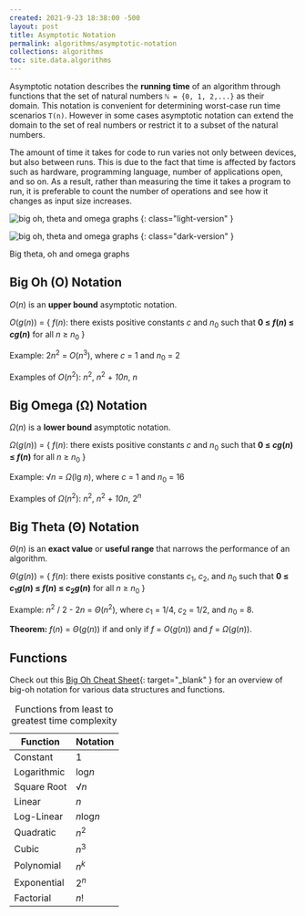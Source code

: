 ```yaml
---
created: 2021-9-23 18:38:00 -500
layout: post
title: Asymptotic Notation
permalink: algorithms/asymptotic-notation
collections: algorithms
toc: site.data.algorithms
---
```


Asymptotic notation describes the **running time** of an algorithm through functions that
the set of natural numbers ```ℕ = {0, 1, 2,...}``` as their domain. 
This notation is convenient for determining worst-case run time scenarios ```T(n)```.
However in some cases asymptotic notation can extend the domain to the set of real numbers or restrict it to 
a subset of the natural numbers.

The amount of time it takes for code to run varies not only between devices, but also between runs.
This is due to the fact that time is affected by factors such as hardware, programming language, number of applications open, and so on.
As a result, rather than measuring the time it takes a program to run, it is preferable to count the number of operations and see how it changes as input size increases.

![big oh, theta and omega graphs](../assets/img/analysis-design-algorithms/asymptotic-notation-light.svg)
{: class="light-version" }

![big oh, theta and omega graphs](../assets/img/analysis-design-algorithms/asymptotic-notation-dark.svg)
{: class="dark-version" }

<div class="caption">Big theta, oh and omega graphs</div>

## Big Oh (O) Notation

*O*(*n*) is an **upper bound** asymptotic notation.

*O*(*g*(*n*)) = { *f*(*n*): there exists positive constants *c* and *n*<sub>0</sub> such that **0 ≤ *f*(*n*) ≤ *cg*(*n*)** for all *n* ≥ *n*<sub>0</sub> }

Example: 2*n*<sup>2</sup> = *O*(*n*<sup>3</sup>), where *c* = 1 and *n*<sub>0</sub> = 2

Examples of *O*(*n*<sup>2</sup>): *n*<sup>2</sup>, *n*<sup>2</sup> + *10n*, *n*  

## Big Omega (Ω) Notation

*Ω*(*n*) is a **lower bound** asymptotic notation.

*Ω*(*g*(*n*)) = { *f*(*n*): there exists positive constants *c* and *n*<sub>0</sub> such that **0 ≤ *cg*(*n*) ≤ *f*(*n*)** for all *n* ≥ *n*<sub>0</sub> }

Example: √*n* = *Ω*(lg *n*), where *c* = 1 and *n*<sub>0</sub> = 16

Examples of *Ω*(*n*<sup>2</sup>): *n*<sup>2</sup>, *n*<sup>2</sup> + *10n*, 2<sup>*n*</sup> 

## Big Theta (Θ) Notation

*Θ*(*n*) is an **exact value** or **useful range** that narrows the performance of an algorithm.

*Θ*(*g*(*n*)) = { *f*(*n*): there exists positive constants *c*<sub>1</sub>, *c*<sub>2</sub>, and *n*<sub>0</sub> such that **0 ≤ *c*<sub>1</sub>*g*(*n*) ≤ *f*(*n*) ≤ *c*<sub>2</sub>*g*(*n*)** for all *n* ≥ *n*<sub>0</sub> }

Example: *n*<sup>2</sup> / 2 - 2*n* = *Θ*(*n*<sup>2</sup>), where  *c*<sub>1</sub> = 1/4, *c*<sub>2</sub> = 1/2, and *n*<sub>0</sub> = 8.

**Theorem:** *f*(*n*) = *Θ*(*g*(*n*)) if and only if *f* = *O*(*g*(*n*)) and *f* = *Ω*(*g*(*n*)).

## Functions

Check out this [Big Oh Cheat Sheet](https://www.bigocheatsheet.com/){: target="_blank" } for an overview of big-oh notation for various data structures and functions.

<table>
    <caption>Functions from least to greatest time complexity</caption>
    <thead>  
        <tr>
            <th>Function</th>
            <th>Notation</th>
        </tr>
    </thead>
    <tbody>
        <tr>
            <td>Constant</td>
            <td>1</td>
        </tr>
        <tr>
            <td>Logarithmic</td>
            <td>log<em>n</em></td>
        </tr>
        <tr>
            <td>Square Root</td>
            <td>√<em>n</em></td>
        </tr>
        <tr>
            <td>Linear</td>
            <td><em>n</em></td>
        </tr>
        <tr>
            <td>Log-Linear</td>
            <td><em>n</em>log<em>n</em></td>
        </tr>
        <tr>
            <td>Quadratic</td>
            <td><em>n</em><sup>2</sup></td>
        </tr>
        <tr>
            <td>Cubic</td>
            <td><em>n</em><sup>3</sup></td>
        </tr>
        <tr>
            <td>Polynomial</td>
            <td><em>n</em><sup><em>k</em></sup></td>
        </tr>
        <tr>
            <td>Exponential</td>
            <td>2<sup><em>n</em></sup></td>
        </tr>
        <tr>
            <td>Factorial</td>
            <td><em>n</em>!</td>
        </tr>
    </tbody>
</table>

<!-- **Rule book for O notation**
1. Consider the worst case
2. Remove constants
3. Different terms for inputs
4. Drop Non Dominants    -->
